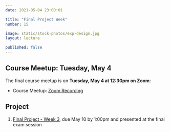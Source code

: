 ```yaml
---
date: 2021-05-04 23:00:01

title: "Final Project Week"
number: 15

image: static/stock-photos/exp-design.jpg
layout: lecture

published: false
---
```


## Course Meetup: Tuesday, May 4

The final course meetup is on **Tuesday, May 4 at 12:30pm on Zoom**:

- Course Meetup: <a href="https://mediaspace.illinois.edu/media/t/1_lryhqj92">Zoom Recording</a>


## Project

1. [Final Project - Week 3](/cs240/sp2021/project/week3/), due May 10 by 1:00pm and presented at the final exam session
